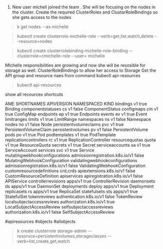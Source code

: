 1. New user michell joined the team . She will be focusing on the nodes in the cluster. Create the required ClusterRoles and ClustarRoleBindings so she gets access to the nodes
>k get nodes --as michelle

> kubectl create clusterrole michelle-role --verb=get,list,watch,delete --resource=nodes

 > kubectl create clusterrolebinding michelle-role-binding --clusterrole=cmichelle-role --user= michelle
 
 MIchelle responsibilities are growing and now she will be resosible for storage as well.
 ClusterRoleBindings to allow her access to Storage
 Get the API group and resource naes from command kubectl api-resources 
>kubectl api-resources 

show all recources shortcuts  

AME                              SHORTNAMES   APIVERSION                             NAMESPACED   KIND
bindings                                       v1                                     true         Binding
componentstatuses                 cs           v1                                     false        ComponentStatus
configmaps                        cm           v1                                     true         ConfigMap
endpoints                         ep           v1                                     true         Endpoints
events                            ev           v1                                     true         Event
limitranges                       limits       v1                                     true         LimitRange
namespaces                        ns           v1                                     false        Namespace
nodes                             no           v1                                     false        Node
persistentvolumeclaims            pvc          v1                                     true         PersistentVolumeClaim
persistentvolumes                 pv           v1                                     false        PersistentVolume
pods                              po           v1                                     true         Pod
podtemplates                                   v1                                     true         PodTemplate
replicationcontrollers            rc           v1                                     true         ReplicationController
resourcequotas                    quota        v1                                     true         ResourceQuota
secrets                                        v1                                     true         Secret
serviceaccounts                   sa           v1                                     true         ServiceAccount
services                          svc          v1                                     true         Service
mutatingwebhookconfigurations                  admissionregistration.k8s.io/v1        false        MutatingWebhookConfiguration
validatingwebhookconfigurations                admissionregistration.k8s.io/v1        false        ValidatingWebhookConfiguration
customresourcedefinitions         crd,crds     apiextensions.k8s.io/v1                false        CustomResourceDefinition
apiservices                                    apiregistration.k8s.io/v1              false        APIService
controllerrevisions                            apps/v1                                true         ControllerRevision
daemonsets                        ds           apps/v1                                true         DaemonSet
deployments                       deploy       apps/v1                                true         Deployment
replicasets                       rs           apps/v1                                true         ReplicaSet
statefulsets                      sts          apps/v1                                true         StatefulSet
tokenreviews                                   authentication.k8s.io/v1               false        TokenReview
localsubjectaccessreviews                      authorization.k8s.io/v1                true         LocalSubjectAccessReview
selfsubjectaccessreviews                       authorization.k8s.io/v1                false        SelfSubjectAccessReview

#apiresources #objects
#allobjects


> k create clusterrole storage-admin --resoruce=persistentvolumes,storageclasses --verb=list,create,get,watch

